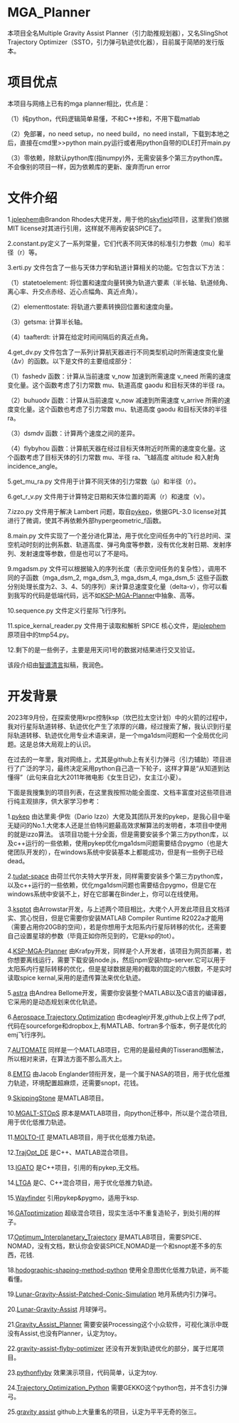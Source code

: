 # MGA_Planner

本项目全名Multiple Gravity Assist Planner（引力助推规划器），又名SlingShot Trajectory Optimizer（SSTO，引力弹弓轨迹优化器），目前属于简陋的发行版本。


# 项目优点

本项目与网络上已有的mga planner相比，优点是：

  （1）纯python，代码逻辑简单易懂，不和C++掺和，不用下载matlab

  （2）免部署，no need setup，no need build，no need install，下载到本地之后，直接在cmd里>>python main.py运行或者用python自带的IDLE打开main.py

  （3）零依赖，除默认python库(指numpy)外，无需安装多个第三方python库。不会像别的项目一样，因为依赖库的更新、废弃而run error

# 文件介绍

1.[jplephem](https://github.com/brandon-rhodes/python-jplephem)由Brandon Rhodes大佬开发，用于他的[skyfield](https://github.com/skyfielders/python-skyfield/)项目，这里我们依据MIT license对其进行引用，这样就不用再安装SPICE了。

2.constant.py定义了一系列常量，它们代表不同天体的标准引力参数（mu）和半径（r）等。

3.erti.py 文件包含了一些与天体力学和轨道计算相关的功能。它包含以下方法：

  （1）statetoelement: 将位置和速度向量转换为轨道六要素（半长轴、轨道倾角、离心率、升交点赤经、近心点幅角、真近点角）。
       
  （2）elementtostate: 将轨道六要素转换回位置和速度向量。
       
  （3）getsma: 计算半长轴。
       
  （4）taafterdt: 计算在给定时间间隔后的真近点角。

4.get_dv.py 文件包含了一系列计算航天器进行不同类型机动时所需速度变化量（Δv）的函数。以下是文件的主要组成部分：

  （1）fashedv 函数：计算从当前速度 v_now 加速到所需速度 v_need 所需的速度变化量。这个函数考虑了引力常数 mu、轨道高度 gaodu 和目标天体的半径 ra。
       
  （2）buhuodv 函数：计算从当前速度 v_now 减速到所需速度 v_arrive 所需的速度变化量。这个函数也考虑了引力常数 mu、轨道高度 gaodu 和目标天体的半径 ra。
       
  （3）dsmdv 函数：计算两个速度之间的差异。
       
  （4）flybyhou 函数：计算航天器在经过目标天体附近时所需的速度变化量。这个函数考虑了目标天体的引力常数 mu、半径 ra、飞越高度 altitude 和入射角 incidence_angle。

5.get_mu_ra.py 文件用于计算不同天体的引力常数（μ）和半径（r）。

6.get_r_v.py 文件用于计算特定日期和天体位置的距离（r）和速度（v）。

7.izzo.py 文件用于解决 Lambert 问题，取自[pykep](https://github.com/esa/pykep)，依据GPL-3.0 license对其进行了微调，使其不再依赖外部hypergeometric_f函数。

8.main.py 文件实现了一个差分进化算法，用于优化空间任务中的飞行总时间、深空机动时刻的比例系数、轨道高度、弹弓角度等参数，没有优化发射日期、发射序列、发射速度等参数，但是也可以了不是吗。

9.mgadsm.py 文件可以根据输入的序列长度（表示空间任务的复杂性），调用不同的子函数（mga_dsm_2, mga_dsm_3, mga_dsm_4, mga_dsm_5: 这些子函数分别处理长度为2、3、4、5的序列）来计算总速度变化量（delta-v），你可以看到我写的代码是低端代码，远不如[KSP-MGA-Planner](https://github.com/Krafpy/KSP-MGA-Planner)中抽象、高等。

10.sequence.py 文件定义行星际飞行序列。

11.spice_kernal_reader.py 文件用于读取和解析 SPICE 核心文件，是[jplephem](https://github.com/brandon-rhodes/python-jplephem)原项目中的tmp54.py。

12.剩下的是一些例子，主要是用天问1号的数据对结果进行交叉验证。

该段介绍由[智谱清言](https://chatglm.cn/)拟稿，我润色。

# 开发背景

2023年9月份，在探索使用krpc控制ksp（坎巴拉太空计划）中的火箭的过程中，我对行星际轨道转移、轨迹优化产生了浓厚的兴趣，经过搜索了解，我认识到行星际轨道转移、轨迹优化用专业术语来讲，是一个mga1dsm问题和一个全局优化问题。这是总体大局观上的认识。

在过去的一年里，我对网络上，尤其是github上有关引力弹弓（引力辅助）项目进行了广泛的学习，最终决定采用python自己造一下轮子，这样才算是“从知道到达懂得”（此句来自北大2011年微电影《女生日记》，女主江小夏）。

下面是我搜集到的项目列表，在这里我按照功能全面度、文档丰富度对这些项目进行纯主观排序，供大家学习参考：

1.[pykep](https://github.com/esa/pykep)
由达里奥·伊佐（Dario Izzo）大佬及其团队开发的pykep，是我心目中毫无疑问的No.1.大佬本人还是兰伯特问题最高效求解算法的发明者，本项目中使用的就是izzo算法。
该项目功能十分全面，但是需要安装多个第三方python库，以及c++运行的一些依赖，使用pykep优化mga1dsm问题需要结合pygmo（也是大佬团队开发的），在windows系统中安装基本上都能成功，但是有一些例子已经dead。

2.[tudat-space](https://github.com/tudat-team/tudatpy)
由荷兰代尔夫特大学开发，同样需要安装多个第三方python库，以及c++运行的一些依赖，优化mga1dsm问题也需要结合pygmo，但是它在windows系统中安装不上，好在它部署在Binder上，你可以在线使用。

3.[ksptot](https://github.com/Arrowstar/ksptot)
由Arrowstar开发，与上述两个项目相比，大佬个人开发此项目且文档详实、赏心悦目，但是它需要你安装MATLAB Compiler Runtime R2022a才能用（需要占用你20GB的空间），若是你想用于太阳系内行星际转移的优化，还需要自己设置星球的参数（毕竟正如你所见到的，它是ksp的tot）。

4.[KSP-MGA-Planner](https://github.com/Krafpy/KSP-MGA-Planner)
由Krafpy开发，同样是个人开发者，该项目为网页部署，若你想要离线运行，需要下载安装node.js，然后npm安装http-server.它可以用于太阳系内行星际转移的优化，但是星球数据是用的截取的固定的六根数，不是实时读取spice kernal,采用的是遗传算法来优化轨迹。

5.[astra](https://github.com/andreabellome/astra)
由Andrea Bellome开发，需要你安装整个MATLAB以及C语言的编译器，它采用的是动态规划来优化轨迹。

6.[Aerospace Trajectory Optimization](https://sourceforge.net/projects/aero-trajectory-optimization/files/)
由cdeaglejr开发,github上仅上传了pdf,代码在sourceforge和dropbox上,有MATLAB、fortran多个版本，例子是优化的emj飞行序列。

7.[AUTOMATE](https://github.com/HadrienAFSA/AUTOMATE)
同样是一个MATLAB项目，它用的是最经典的Tisserand图解法，所以相对来讲，在算法方面不那么高大上。

8.[EMTG](https://github.com/nasa/EMTG)
由Jacob Englander领衔开发，是一个属于NASA的项目，用于优化低推力轨迹，环境配置超麻烦，还需要snopt，花钱。

9.[SkippingStone](https://github.com/rodyo/FEX-SkippingStone)
是MATLAB项目。

10.[MGALT-STOpS](https://github.com/jpcaldwell01/PI_MGALT_STOpS)
原本是MATLAB项目，向python迁移中，所以是个混合项目,用于优化低推力轨迹。

11.[MOLTO-IT](https://github.com/uc3m-aerospace/MOLTO-IT)
是MATLAB项目，用于优化低推力轨迹。

12.[TrajOpt_DE](https://github.com/padmanabhapsimha/TrajOpt_DE)
是C++、MATLAB混合项目。

13.[IGATO](https://github.com/tingspain/IGATO)
是C++项目，引用的有pykep,无文档。

14.[LTGA](https://github.com/Lpyshmily/LTGA)
是C、C++混合项目，用于优化低推力轨迹。

15.[Wayfinder](https://github.com/Muetdhiver-lab/Wayfinder)
引用pykep&pygmo，适用于ksp.

16.[GAToptimization](https://github.com/tomginsberg/GAToptimization)
超级混合项目，现实生活中不重复造轮子，到处引用的样子。

17.[Optimum_Interplanetary_Trajectory](https://github.com/AdamHibberd/Optimum_Interplanetary_Trajectory)
是MATLAB项目，需要SPICE、NOMAD，没有文档，默认你会安装SPICE,NOMAD是一个和snopt差不多的东西，花钱.

18.[hodographic-shaping-method-python](https://github.com/lstubbig/hodographic-shaping-method-python)
使用全息图优化低推力轨迹，尚不能看懂。

19.[Lunar-Gravity-Assist-Patched-Conic-Simulation](https://github.com/MatthewSlater12/Lunar-Gravity-Assist-Patched-Conic-Simulation)
地月系统内引力弹弓。

20.[Lunar-Gravity-Assist](https://github.com/swtnikita50/Lunar-Gravity-Assist)
月球弹弓。

21.[Gravity_Assist_Planner](https://github.com/Yourself1011/Gravity_Assist_Planner)
需要安装Processing这个小众软件，可视化演示中既没有Assist,也没有Planner，认定为toy。

22.[gravity-assist-flyby-optimizer](https://github.com/itchono/gravity-assist-flyby-optimizer)
还没有开发到轨迹优化的部分，属于烂尾项目。

23.[pythonflyby](https://github.com/kepler-69c/pythonFlyby)
效果演示项目，代码简单，认定为toy.

24.[Trajectory_Optimization_Python](https://github.com/camstillo/Trajectory_Optimization_Python)
需要GEKKO这个python包，并不含引力弹弓。

25.[gravity assist](https://github.com/search?q=gravity%20assist&type=repositories)
github上大量重名的项目，认定为平平无奇的张三。

